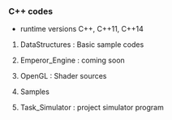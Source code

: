 ### C++ codes

* runtime versions C++, C++11, C++14

1. DataStructures  : Basic sample codes

2. Emperor_Engine  : coming soon

3. OpenGL          : Shader sources

4. Samples

5. Task_Simulator  : project simulator program

